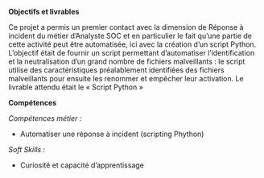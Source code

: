 **Objectifs et livrables**

Ce projet a permis un premier contact avec la dimension de Réponse à incident du métier d’Analyste SOC et en particulier le fait qu’une partie de cette activité peut être automatisée, ici avec la création d’un script Python.
L’objectif était de fournir un script permettant d’automatiser l’identification et la neutralisation d’un grand nombre de fichiers malveillants : le script utilise des caractéristiques préalablement identifiées des fichiers malveillants pour ensuite les renommer et empêcher leur activation.
Le livrable attendu était le « Script Python »

**Compétences**

*Compétences métier :*

- Automatiser une réponse à incident (scripting Phython)

*Soft Skills :*

- Curiosité et capacité d’apprentissage
